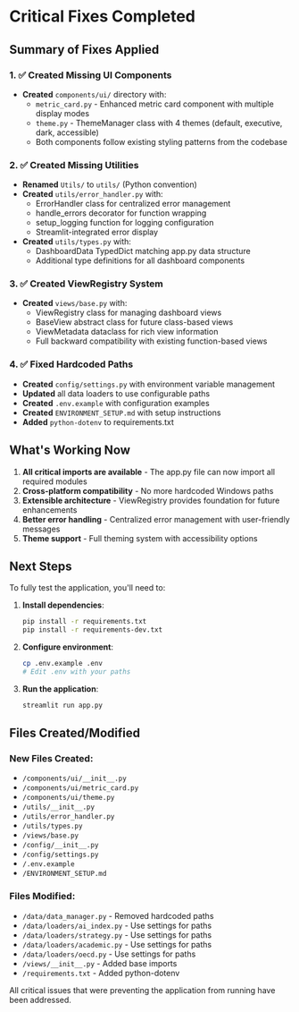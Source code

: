 # Critical Fixes Completed

## Summary of Fixes Applied

### 1. ✅ Created Missing UI Components
- **Created** `components/ui/` directory with:
  - `metric_card.py` - Enhanced metric card component with multiple display modes
  - `theme.py` - ThemeManager class with 4 themes (default, executive, dark, accessible)
  - Both components follow existing styling patterns from the codebase

### 2. ✅ Created Missing Utilities
- **Renamed** `Utils/` to `utils/` (Python convention)
- **Created** `utils/error_handler.py` with:
  - ErrorHandler class for centralized error management
  - handle_errors decorator for function wrapping
  - setup_logging function for logging configuration
  - Streamlit-integrated error display
- **Created** `utils/types.py` with:
  - DashboardData TypedDict matching app.py data structure
  - Additional type definitions for all dashboard components

### 3. ✅ Created ViewRegistry System
- **Created** `views/base.py` with:
  - ViewRegistry class for managing dashboard views
  - BaseView abstract class for future class-based views
  - ViewMetadata dataclass for rich view information
  - Full backward compatibility with existing function-based views

### 4. ✅ Fixed Hardcoded Paths
- **Created** `config/settings.py` with environment variable management
- **Updated** all data loaders to use configurable paths
- **Created** `.env.example` with configuration examples
- **Created** `ENVIRONMENT_SETUP.md` with setup instructions
- **Added** `python-dotenv` to requirements.txt

## What's Working Now

1. **All critical imports are available** - The app.py file can now import all required modules
2. **Cross-platform compatibility** - No more hardcoded Windows paths
3. **Extensible architecture** - ViewRegistry provides foundation for future enhancements
4. **Better error handling** - Centralized error management with user-friendly messages
5. **Theme support** - Full theming system with accessibility options

## Next Steps

To fully test the application, you'll need to:

1. **Install dependencies**:
   ```bash
   pip install -r requirements.txt
   pip install -r requirements-dev.txt
   ```

2. **Configure environment**:
   ```bash
   cp .env.example .env
   # Edit .env with your paths
   ```

3. **Run the application**:
   ```bash
   streamlit run app.py
   ```

## Files Created/Modified

### New Files Created:
- `/components/ui/__init__.py`
- `/components/ui/metric_card.py`
- `/components/ui/theme.py`
- `/utils/__init__.py`
- `/utils/error_handler.py`
- `/utils/types.py`
- `/views/base.py`
- `/config/__init__.py`
- `/config/settings.py`
- `/.env.example`
- `/ENVIRONMENT_SETUP.md`

### Files Modified:
- `/data/data_manager.py` - Removed hardcoded paths
- `/data/loaders/ai_index.py` - Use settings for paths
- `/data/loaders/strategy.py` - Use settings for paths
- `/data/loaders/academic.py` - Use settings for paths
- `/data/loaders/oecd.py` - Use settings for paths
- `/views/__init__.py` - Added base imports
- `/requirements.txt` - Added python-dotenv

All critical issues that were preventing the application from running have been addressed.